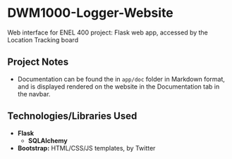 # DWM1000-Logger-Website
Web interface for ENEL 400 project: Flask web app, accessed by the Location Tracking board

## Project Notes
* Documentation can be found the in `app/doc` folder in Markdown format, and is displayed rendered on the website in the Documentation tab in the navbar.

## Technologies/Libraries Used
* **Flask**
	* **SQLAlchemy**
* **Bootstrap:** HTML/CSS/JS templates, by Twitter